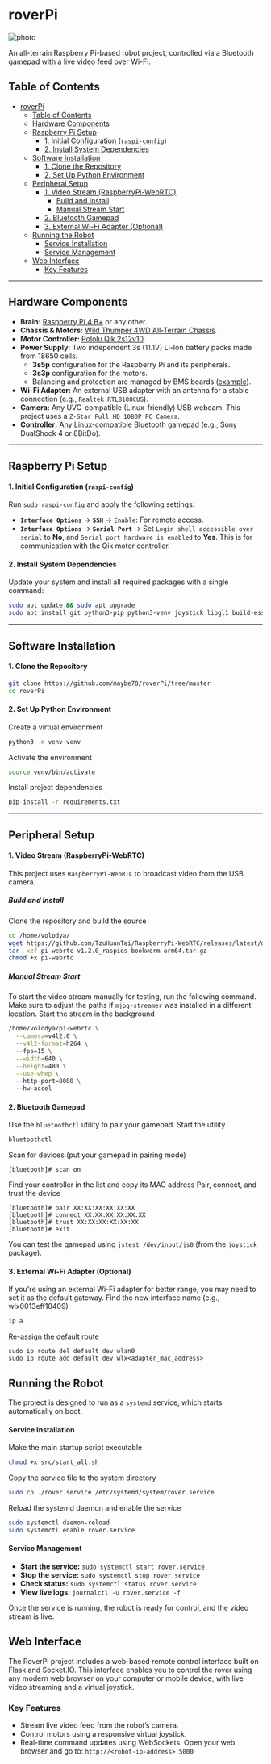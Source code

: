 # roverPi
![photo](images/rover_1209.jpg)

An all-terrain Raspberry Pi-based robot project, controlled via a Bluetooth gamepad with a live video feed over Wi-Fi.

## Table of Contents
- [roverPi](#roverpi)
  - [Table of Contents](#table-of-contents)
  - [Hardware Components](#hardware-components)
  - [Raspberry Pi Setup](#raspberry-pi-setup)
      - [1. Initial Configuration (`raspi-config`)](#1-initial-configuration-raspi-config)
      - [2. Install System Dependencies](#2-install-system-dependencies)
  - [Software Installation](#software-installation)
      - [1. Clone the Repository](#1-clone-the-repository)
      - [2. Set Up Python Environment](#2-set-up-python-environment)
  - [Peripheral Setup](#peripheral-setup)
      - [1. Video Stream (RaspberryPi-WebRTC)](#1-video-stream-raspberrypi-webrtc)
        - [Build and Install](#build-and-install)
        - [Manual Stream Start](#manual-stream-start)
      - [2. Bluetooth Gamepad](#2-bluetooth-gamepad)
      - [3. External Wi-Fi Adapter (Optional)](#3-external-wi-fi-adapter-optional)
  - [Running the Robot](#running-the-robot)
      - [Service Installation](#service-installation)
      - [Service Management](#service-management)
  - [Web Interface](#web-interface)
    - [Key Features](#key-features)

---

## Hardware Components

*   **Brain:** [Raspberry Pi 4 B+](https://www.raspberrypi.com/products/raspberry-pi-4-model-b/) or any other.
*   **Chassis & Motors:** [Wild Thumper 4WD All-Terrain Chassis](https://www.pololu.com/category/88/wild-thumper-all-terrain-chassis).
*   **Motor Controller:** [Pololu Qik 2s12v10](doc/qik_2s12v10.pdf).
*   **Power Supply:** Two independent 3s (11.1V) Li-Ion battery packs made from 18650 cells.
    *   **3s5p** configuration for the Raspberry Pi and its peripherals.
    *   **3s3p** configuration for the motors.
    *   Balancing and protection are managed by BMS boards ([example](https://youtu.be/cMEkpHBKMSE?si=hUZkEgKMPaiNRmlu)).
*   **Wi-Fi Adapter:** An external USB adapter with an antenna for a stable connection (e.g., `Realtek RTL8188CUS`).
*   **Camera:** Any UVC-compatible (Linux-friendly) USB webcam. This project uses a `Z-Star Full HD 1080P PC Camera`.
*   **Controller:** Any Linux-compatible Bluetooth gamepad (e.g., Sony DualShock 4 or 8BitDo).

---

## Raspberry Pi Setup

#### 1. Initial Configuration (`raspi-config`)
Run `sudo raspi-config` and apply the following settings:
*   **`Interface Options`** -> **`SSH`** -> `Enable`: For remote access.
*   **`Interface Options`** -> **`Serial Port`** -> Set `Login shell accessible over serial` to **No**, and `Serial port hardware is enabled` to **Yes**. This is for communication with the Qik motor controller.

#### 2. Install System Dependencies
Update your system and install all required packages with a single command:
```bash
sudo apt update && sudo apt upgrade
sudo apt install git python3-pip python3-venv joystick libgl1 build-essential cmake libjpeg-dev libcamera0.5 libmosquitto1 libavformat59 libswscale6
```
---

## Software Installation

#### 1. Clone the Repository
```bash
git clone https://github.com/maybe78/roverPi/tree/master
cd roverPi
```
#### 2. Set Up Python Environment
Create a virtual environment
```bash
python3 -m venv venv
```
Activate the environment
```bash
source venv/bin/activate
```
Install project dependencies
```bash
pip install -r requirements.txt
```
---

## Peripheral Setup

#### 1. Video Stream (RaspberryPi-WebRTC)
This project uses `RaspberryPi-WebRTC` to broadcast video from the USB camera.

##### Build and Install
Clone the repository and build the source
```bash
cd /home/volodya/
wget https://github.com/TzuHuanTai/RaspberryPi-WebRTC/releases/latest/download/pi-webrtc-v1.2.0_raspios-bookworm-arm64.tar.gz
tar -xzf pi-webrtc-v1.2.0_raspios-bookworm-arm64.tar.gz
chmod +x pi-webrtc
```

##### Manual Stream Start
To start the video stream manually for testing, run the following command. Make sure to adjust the paths if `mjpg-streamer` was installed in a different location.
Start the stream in the background
```bash
/home/volodya/pi-webrtc \
  --camera=v4l2:0 \
  --v4l2-format=h264 \ 
  --fps=15 \
  --width=640 \
  --height=480 \
  --use-whep \ 
  --http-port=8080 \     
  --hw-accel              
```

#### 2. Bluetooth Gamepad
Use the `bluetoothctl` utility to pair your gamepad.
Start the utility
```bash
bluetoothctl
```
Scan for devices (put your gamepad in pairing mode)
```
[bluetooth]# scan on
```
Find your controller in the list and copy its MAC address
Pair, connect, and trust the device
```
[bluetooth]# pair XX:XX:XX:XX:XX:XX
[bluetooth]# connect XX:XX:XX:XX:XX:XX
[bluetooth]# trust XX:XX:XX:XX:XX:XX
[bluetooth]# exit
```
You can test the gamepad using `jstest /dev/input/js0` (from the `joystick` package).

#### 3. External Wi-Fi Adapter (Optional)
If you're using an external Wi-Fi adapter for better range, you may need to set it as the default gateway.
Find the new interface name (e.g., wlx0013eff10409)
```bash
ip a
```
Re-assign the default route
```
sudo ip route del default dev wlan0
sudo ip route add default dev wlx<adapter_mac_address>
```

## Running the Robot

The project is designed to run as a `systemd` service, which starts automatically on boot.

#### Service Installation
Make the main startup script executable
```bash
chmod +x src/start_all.sh
```
Copy the service file to the system directory
```bash
sudo cp ./rover.service /etc/systemd/system/rover.service
```
Reload the systemd daemon and enable the service
```bash
sudo systemctl daemon-reload
sudo systemctl enable rover.service
```

#### Service Management
*   **Start the service:** `sudo systemctl start rover.service`
*   **Stop the service:** `sudo systemctl stop rover.service`
*   **Check status:** `sudo systemctl status rover.service`
*   **View live logs:** `journalctl -u rover.service -f`

Once the service is running, the robot is ready for control, and the video stream is live.

## Web Interface
The RoverPi project includes a web-based remote control interface built on Flask and Socket.IO. This interface enables you to control the rover using any modern web browser on your computer or mobile device, with live video streaming and a virtual joystick.

### Key Features
- Stream live video feed from the robot’s camera.
- Control motors using a responsive virtual joystick.
- Real-time command updates using WebSockets.
Open your web browser and go to: `http://<robot-ip-address>:5000`
